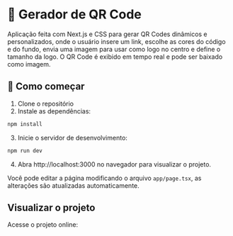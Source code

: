 # 🚀 Gerador de QR Code

Aplicação feita com Next.js e CSS para gerar QR Codes dinâmicos e personalizados, onde o usuário insere um link, escolhe as cores do código e do fundo, envia uma imagem para usar como logo no centro e define o tamanho da logo. O QR Code é exibido em tempo real e pode ser baixado como imagem.


## 📌 Como começar

1. Clone o repositório
2. Instale as dependências:
```bash
npm install
```
3. Inicie o servidor de desenvolvimento:
```bash
npm run dev
```
4. Abra http://localhost:3000 no navegador para visualizar o projeto.

Você pode editar a página modificando o arquivo ````app/page.tsx````, as alterações são atualizadas automaticamente.

## Visualizar o projeto

Acesse o projeto online: 
